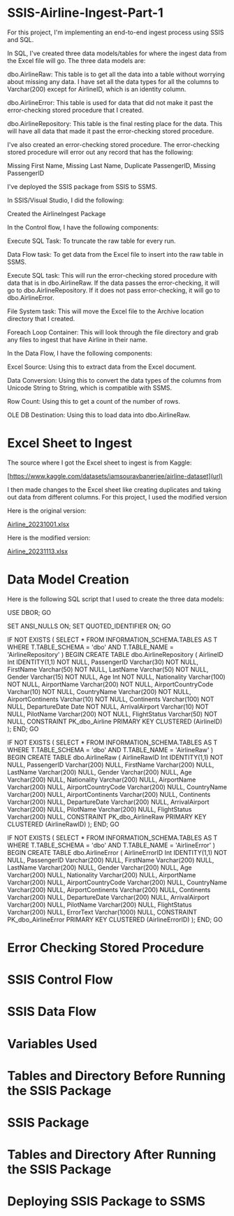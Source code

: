 # SSIS-Airline-Ingest-Part-1
For this project, I'm implementing an end-to-end ingest process using SSIS and SQL. 

In SQL, I've created three data models/tables for where the ingest data from the Excel file will go. The three data models are:

dbo.AirlineRaw: This table is to get all the data into a table without worrying about missing any data. I have set all the data types for all the columns to Varchar(200) except for AirlineID, which is an identity column.

dbo.AirlineError: This table is used for data that did not make it past the error-checking stored procedure that I created.

dbo.AirlineRepository: This table is the final resting place for the data. This will have all data that made it past the error-checking stored procedure.

I've also created an error-checking stored procedure. The error-checking stored procedure will error out any record that has the following:

Missing First Name,
Missing Last Name,
Duplicate PassengerID,
Missing PassengerID

I've deployed the SSIS package from SSIS to SSMS.

In SSIS/Visual Studio, I did the following:

Created the AirlineIngest Package

In the Control flow, I have the following components:

Execute SQL Task: To truncate the raw table for every run.

Data Flow task: To get data from the Excel file to insert into the raw table in SSMS.

Execute SQL task: This will run the error-checking stored procedure with data that is in dbo.AirlineRaw. If the data passes the error-checking, it will go to dbo.AirlineRepository. If it does not pass error-checking, it will go to dbo.AirlineError.

File System task: This will move the Excel file to the Archive location directory that I created.

Foreach Loop Container: This will look through the file directory and grab any files to ingest that have Airline in their name.

In the Data Flow, I have the following components:

Excel Source: Using this to extract data from the Excel document.

Data Conversion: Using this to convert the data types of the columns from Unicode String to String, which is compatible with SSMS.

Row Count: Using this to get a count of the number of rows.

OLE DB Destination: Using this to load data into dbo.AirlineRaw.

# Excel Sheet to Ingest
The source where I got the Excel sheet to ingest is from Kaggle: 

[https://www.kaggle.com/datasets/iamsouravbanerjee/airline-dataset](url)

I then made changes to the Excel sheet like creating duplicates and taking out data from different columns. For this project, I used the modified version

Here is the original version: 

[Airline_20231001.xlsx](https://github.com/WarRoc22/SSIS-Airline-Ingest-Part-1/files/13343084/Airline_20231001.xlsx)

Here is the modified version: 

[Airline_20231113.xlsx](https://github.com/WarRoc22/SSIS-Airline-Ingest-Part-1/files/13343090/Airline_20231113.xlsx)

# Data Model Creation
Here is the following SQL script that I used to create the three data models: 

USE DBOR;
GO

SET ANSI_NULLS ON;
SET QUOTED_IDENTIFIER ON;
GO

IF NOT EXISTS (
    SELECT *
    FROM INFORMATION_SCHEMA.TABLES AS T
    WHERE T.TABLE_SCHEMA = 'dbo'
    AND T.TABLE_NAME = 'AirlineRepository'
)
BEGIN
    CREATE TABLE dbo.AirlineRepository
    (
        AirlineID Int IDENTITY(1,1) NOT NULL,
        PassengerID Varchar(30) NOT NULL,
        FirstName Varchar(50) NOT NULL,
        LastName Varchar(50) NOT NULL,
        Gender Varchar(15) NOT NULL,
        Age Int NOT NULL,
        Nationality Varchar(100) NOT NULL,
        AirportName Varchar(200) NOT NULL,
        AirportCountryCode Varchar(10) NOT NULL,
        CountryName Varchar(200) NOT NULL,
        AirportContinents Varchar(10) NOT NULL,
        Continents Varchar(100) NOT NULL,
        DepartureDate Date NOT NULL,
        ArrivalAirport Varchar(10) NOT NULL,
        PilotName Varchar(200) NOT NULL,
        FlightStatus Varchar(50) NOT NULL,
        CONSTRAINT PK_dbo_Airline PRIMARY KEY CLUSTERED (AirlineID)
    );
END;
GO

IF NOT EXISTS (
    SELECT *
    FROM INFORMATION_SCHEMA.TABLES AS T
    WHERE T.TABLE_SCHEMA = 'dbo'
    AND T.TABLE_NAME = 'AirlineRaw'
)
BEGIN
    CREATE TABLE dbo.AirlineRaw
    (
        AirlineRawID Int IDENTITY(1,1) NOT NULL,
        PassengerID Varchar(200) NULL,
        FirstName Varchar(200) NULL,
        LastName Varchar(200) NULL,
        Gender Varchar(200) NULL,
        Age Varchar(200) NULL,
        Nationality Varchar(200) NULL,
        AirportName Varchar(200) NULL,
        AirportCountryCode Varchar(200) NULL,
        CountryName Varchar(200) NULL,
        AirportContinents Varchar(200) NULL,
        Continents Varchar(200) NULL,
        DepartureDate Varchar(200) NULL,
        ArrivalAirport Varchar(200) NULL,
        PilotName Varchar(200) NULL,
        FlightStatus Varchar(200) NULL,
        CONSTRAINT PK_dbo_AirlineRaw PRIMARY KEY CLUSTERED (AirlineRawID)
    );
END;
GO

IF NOT EXISTS (
    SELECT *
    FROM INFORMATION_SCHEMA.TABLES AS T
    WHERE T.TABLE_SCHEMA = 'dbo'
    AND T.TABLE_NAME = 'AirlineError'
)
BEGIN
    CREATE TABLE dbo.AirlineError
    (
        AirlineErrorID Int IDENTITY(1,1) NOT NULL,
        PassengerID Varchar(200) NULL,
        FirstName Varchar(200) NULL,
        LastName Varchar(200) NULL,
        Gender Varchar(200) NULL,
        Age Varchar(200) NULL,
        Nationality Varchar(200) NULL,
        AirportName Varchar(200) NULL,
        AirportCountryCode Varchar(200) NULL,
        CountryName Varchar(200) NULL,
        AirportContinents Varchar(200) NULL,
        Continents Varchar(200) NULL,
        DepartureDate Varchar(200) NULL,
        ArrivalAirport Varchar(200) NULL,
        PilotName Varchar(200) NULL,
        FlightStatus Varchar(200) NULL,
        ErrorText Varchar(1000) NULL,
        CONSTRAINT PK_dbo_AirlineError PRIMARY KEY CLUSTERED (AirlineErrorID)
    );
END;
GO


# Error Checking Stored Procedure
# SSIS Control Flow
# SSIS Data Flow
# Variables Used
# Tables and Directory Before Running the SSIS Package
# SSIS Package
# Tables and Directory After Running the SSIS Package
# Deploying SSIS Package to SSMS

